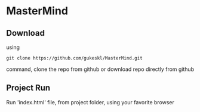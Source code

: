 # MasterMind

## Download

using 
```
git clone https://github.com/gukeskl/MasterMind.git
```
command, clone the repo from github
or
download repo directly from github

## Project Run

Run 'index.html' file, from project folder, using your favorite browser
